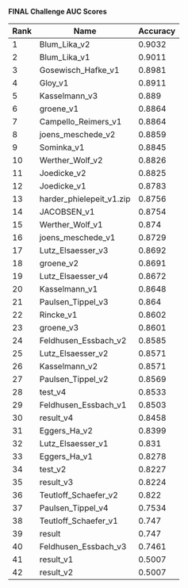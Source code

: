 **FINAL Challenge AUC Scores**


|Rank|Name|Accuracy|
|----|-----|---|
|1|Blum_Lika_v2|0.9032| 
|2|Blum_Lika_v1|0.9011| 
|3|Gosewisch_Hafke_v1|0.8981| 
|4|Gloy_v1|0.8911| 
|5|Kasselmann_v3|0.889| 
|6|groene_v1|0.8864| 
|7|Campello_Reimers_v1|0.8864| 
|8|joens_meschede_v2|0.8859| 
|9|Sominka_v1|0.8845| 
|10|Werther_Wolf_v2|0.8826| 
|11|Joedicke_v2|0.8825| 
|12|Joedicke_v1|0.8783| 
|13|harder_phielepeit_v1.zip|0.8756| 
|14|JACOBSEN_v1|0.8754| 
|15|Werther_Wolf_v1|0.874| 
|16|joens_meschede_v1|0.8729| 
|17|Lutz_Elsaesser_v3|0.8692| 
|18|groene_v2|0.8691| 
|19|Lutz_Elsaesser_v4|0.8672| 
|20|Kasselmann_v1|0.8648| 
|21|Paulsen_Tippel_v3|0.864| 
|22|Rincke_v1|0.8602| 
|23|groene_v3|0.8601| 
|24|Feldhusen_Essbach_v2|0.8585| 
|25|Lutz_Elsaesser_v2|0.8571| 
|26|Kasselmann_v2|0.8571| 
|27|Paulsen_Tippel_v2|0.8569| 
|28|test_v4|0.8533| 
|29|Feldhusen_Essbach_v1|0.8503| 
|30|result_v4|0.8458| 
|31|Eggers_Ha_v2|0.8399| 
|32|Lutz_Elsaesser_v1|0.831| 
|33|Eggers_Ha_v1|0.8278| 
|34|test_v2|0.8227| 
|35|result_v3|0.8224| 
|36|Teutloff_Schaefer_v2|0.822| 
|37|Paulsen_Tippel_v4|0.7534| 
|38|Teutloff_Schaefer_v1|0.747| 
|39|result|0.747| 
|40|Feldhusen_Essbach_v3|0.7461| 
|41|result_v1|0.5007| 
|42|result_v2|0.5007| 
